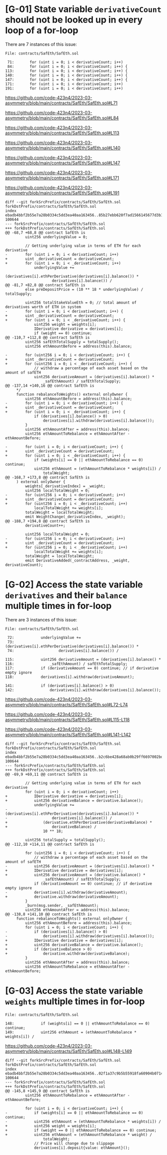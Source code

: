 # [G-01] State variable `derivativeCount` should not be looked up in every loop of a for-loop

There are 7 instances of this issue:

```
File: contracts/SafEth/SafEth.sol

 71:       for (uint i = 0; i < derivativeCount; i++)
 84:       for (uint i = 0; i < derivativeCount; i++) {
113:       for (uint i = 0; i < derivativeCount; i++) {
140:       for (uint i = 0; i < derivativeCount; i++) {
147:       for (uint i = 0; i < derivativeCount; i++) {
171:       for (uint i = 0; i < derivativeCount; i++)
191:       for (uint i = 0; i < derivativeCount; i++)
```

https://github.com/code-423n4/2023-03-asymmetry/blob/main/contracts/SafEth/SafEth.sol#L71

https://github.com/code-423n4/2023-03-asymmetry/blob/main/contracts/SafEth/SafEth.sol#L84

https://github.com/code-423n4/2023-03-asymmetry/blob/main/contracts/SafEth/SafEth.sol#L113

https://github.com/code-423n4/2023-03-asymmetry/blob/main/contracts/SafEth/SafEth.sol#L140

https://github.com/code-423n4/2023-03-asymmetry/blob/main/contracts/SafEth/SafEth.sol#L147

https://github.com/code-423n4/2023-03-asymmetry/blob/main/contracts/SafEth/SafEth.sol#L171

https://github.com/code-423n4/2023-03-asymmetry/blob/main/contracts/SafEth/SafEth.sol#L191


```
diff --git forkSrcPrefix/contracts/SafEth/SafEth.sol forkDstPrefix/contracts/SafEth/SafEth.sol
index ebadb4bbf2b55e7a28b0334c5dd3ea40aa163456..85b27ebb620f7ad1566145677d3b17ad4a2c8517 100644
--- forkSrcPrefix/contracts/SafEth/SafEth.sol
+++ forkDstPrefix/contracts/SafEth/SafEth.sol
@@ -68,7 +68,8 @@ contract SafEth is
         uint256 underlyingValue = 0;
 
         // Getting underlying value in terms of ETH for each derivative
-        for (uint i = 0; i < derivativeCount; i++)
+        uint _derivativeCount = derivativeCount;
+        for (uint i = 0; i < _derivativeCount; i++)
             underlyingValue +=
                 (derivatives[i].ethPerDerivative(derivatives[i].balance()) *
                     derivatives[i].balance()) /
@@ -81,7 +82,8 @@ contract SafEth is
         else preDepositPrice = (10 ** 18 * underlyingValue) / totalSupply;
 
         uint256 totalStakeValueEth = 0; // total amount of derivatives worth of ETH in system
-        for (uint i = 0; i < derivativeCount; i++) {
+        uint _derivativeCount = derivativeCount;
+        for (uint i = 0; i < _derivativeCount; i++) {
             uint256 weight = weights[i];
             IDerivative derivative = derivatives[i];
             if (weight == 0) continue;
@@ -110,7 +112,8 @@ contract SafEth is
         uint256 safEthTotalSupply = totalSupply();
         uint256 ethAmountBefore = address(this).balance;
 
-        for (uint256 i = 0; i < derivativeCount; i++) {
+        uint _derivativeCount = derivativeCount;
+        for (uint256 i = 0; i < _derivativeCount; i++) {
             // withdraw a percentage of each asset based on the amount of safETH
             uint256 derivativeAmount = (derivatives[i].balance() *
                 _safEthAmount) / safEthTotalSupply;
@@ -137,14 +140,16 @@ contract SafEth is
     */
     function rebalanceToWeights() external onlyOwner {
         uint256 ethAmountBefore = address(this).balance;
-        for (uint i = 0; i < derivativeCount; i++) {
+        uint _derivativeCount = derivativeCount;
+        for (uint i = 0; i < _derivativeCount; i++) {
             if (derivatives[i].balance() > 0)
                 derivatives[i].withdraw(derivatives[i].balance());
         }
         uint256 ethAmountAfter = address(this).balance;
         uint256 ethAmountToRebalance = ethAmountAfter - ethAmountBefore;
 
-        for (uint i = 0; i < derivativeCount; i++) {
+        uint _derivativeCount = derivativeCount;
+        for (uint i = 0; i < _derivativeCount; i++) {
             if (weights[i] == 0 || ethAmountToRebalance == 0) continue;
             uint256 ethAmount = (ethAmountToRebalance * weights[i]) /
                 totalWeight;
@@ -168,7 +173,8 @@ contract SafEth is
     ) external onlyOwner {
         weights[_derivativeIndex] = _weight;
         uint256 localTotalWeight = 0;
-        for (uint256 i = 0; i < derivativeCount; i++)
+        uint _derivativeCount = derivativeCount;
+        for (uint256 i = 0; i < _derivativeCount; i++)
             localTotalWeight += weights[i];
         totalWeight = localTotalWeight;
         emit WeightChange(_derivativeIndex, _weight);
@@ -188,7 +194,8 @@ contract SafEth is
         derivativeCount++;
 
         uint256 localTotalWeight = 0;
-        for (uint256 i = 0; i < derivativeCount; i++)
+        uint _derivativeCount = derivativeCount;
+        for (uint256 i = 0; i < _derivativeCount; i++)
             localTotalWeight += weights[i];
         totalWeight = localTotalWeight;
         emit DerivativeAdded(_contractAddress, _weight, derivativeCount);

```

# [G-02] Access the state variable `derivatives` and their `balance` multiple times in for-loop

There are 3 instances of this issue:

```
File: contracts/SafEth/SafEth.sol

 72:            underlyingValue +=
 73:                (derivatives[i].ethPerDerivative(derivatives[i].balance()) *
 74:                    derivatives[i].balance()) /

115:            uint256 derivativeAmount = (derivatives[i].balance() *
116:                _safEthAmount) / safEthTotalSupply;
117:            if (derivativeAmount == 0) continue; // if derivative empty ignore
118:            derivatives[i].withdraw(derivativeAmount); 

141:            if (derivatives[i].balance() > 0)
142:                derivatives[i].withdraw(derivatives[i].balance());
```
https://github.com/code-423n4/2023-03-asymmetry/blob/main/contracts/SafEth/SafEth.sol#L72-L74

https://github.com/code-423n4/2023-03-asymmetry/blob/main/contracts/SafEth/SafEth.sol#L115-L118

https://github.com/code-423n4/2023-03-asymmetry/blob/main/contracts/SafEth/SafEth.sol#L141-L142

```
diff --git forkSrcPrefix/contracts/SafEth/SafEth.sol forkDstPrefix/contracts/SafEth/SafEth.sol
index ebadb4bbf2b55e7a28b0334c5dd3ea40aa163456..b2c6be428a68ab0b29ff6697002bdf04d882f624 100644
--- forkSrcPrefix/contracts/SafEth/SafEth.sol
+++ forkDstPrefix/contracts/SafEth/SafEth.sol
@@ -69,9 +69,11 @@ contract SafEth is
 
         // Getting underlying value in terms of ETH for each derivative
         for (uint i = 0; i < derivativeCount; i++)
+            IDerivative derivative = derivatives[i];
+            uint256 derivativeBalance = derivative.balance();
             underlyingValue +=
-                (derivatives[i].ethPerDerivative(derivatives[i].balance()) *
-                    derivatives[i].balance()) /
+                (derivative.ethPerDerivative(derivativeBalance) *
+                    derivativeBalance) /
                 10 ** 18;
 
         uint256 totalSupply = totalSupply();
@@ -112,10 +114,11 @@ contract SafEth is
 
         for (uint256 i = 0; i < derivativeCount; i++) {
             // withdraw a percentage of each asset based on the amount of safETH
-            uint256 derivativeAmount = (derivatives[i].balance() *
+            IDerivative derivative = derivatives[i];
+            uint256 derivativeAmount = (derivative.balance() *
                 _safEthAmount) / safEthTotalSupply;
             if (derivativeAmount == 0) continue; // if derivative empty ignore
-            derivatives[i].withdraw(derivativeAmount);
+            derivative.withdraw(derivativeAmount);
         }
         _burn(msg.sender, _safEthAmount);
         uint256 ethAmountAfter = address(this).balance;
@@ -138,8 +141,10 @@ contract SafEth is
     function rebalanceToWeights() external onlyOwner {
         uint256 ethAmountBefore = address(this).balance;
         for (uint i = 0; i < derivativeCount; i++) {
-            if (derivatives[i].balance() > 0)
-                derivatives[i].withdraw(derivatives[i].balance());
+            IDerivative derivative = derivatives[i];
+            uint256 derivativeBalance = derivative.balance();
+            if (derivativeBalance > 0)
+                derivative.withdraw(derivativeBalance);
         }
         uint256 ethAmountAfter = address(this).balance;
         uint256 ethAmountToRebalance = ethAmountAfter - ethAmountBefore;

```


# [G-03] Access the state variable `weights` multiple times in for-loop

```
File: contracts/SafEth/SafEth.sol

148:            if (weights[i] == 0 || ethAmountToRebalance == 0) continue;
149:            uint256 ethAmount = (ethAmountToRebalance * weights[i]) /
```
https://github.com/code-423n4/2023-03-asymmetry/blob/main/contracts/SafEth/SafEth.sol#L148-L149

```
diff --git forkSrcPrefix/contracts/SafEth/SafEth.sol forkDstPrefix/contracts/SafEth/SafEth.sol
index ebadb4bbf2b55e7a28b0334c5dd3ea40aa163456..02f1a37c9b5b55918fa60904b071460371195278 100644
--- forkSrcPrefix/contracts/SafEth/SafEth.sol
+++ forkDstPrefix/contracts/SafEth/SafEth.sol
@@ -145,8 +145,9 @@ contract SafEth is
         uint256 ethAmountToRebalance = ethAmountAfter - ethAmountBefore;
 
         for (uint i = 0; i < derivativeCount; i++) {
-            if (weights[i] == 0 || ethAmountToRebalance == 0) continue;
-            uint256 ethAmount = (ethAmountToRebalance * weights[i]) /
+            uint256 weight = weights[i];
+            if (weight == 0 || ethAmountToRebalance == 0) continue;
+            uint256 ethAmount = (ethAmountToRebalance * weight) /
                 totalWeight;
             // Price will change due to slippage
             derivatives[i].deposit{value: ethAmount}();

```